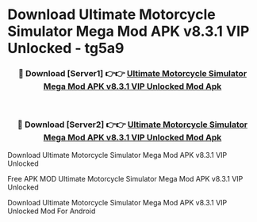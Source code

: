 # Download Ultimate Motorcycle Simulator Mega Mod APK v8.3.1 VIP Unlocked - tg5a9



<div align="center">
<h3>🔴 Download [Server1] 👉👉 <a href="https://momento.my/?title=Ultimate_Motorcycle_Simulator_Mega_Mod_APK_v8.3.1_VIP_Unlocked">Ultimate Motorcycle Simulator Mega Mod APK v8.3.1 VIP Unlocked Mod Apk</a></h3><br>

<h3>🔴 Download [Server2] 👉👉 <a href="https://momento.my/?title=Ultimate_Motorcycle_Simulator_Mega_Mod_APK_v8.3.1_VIP_Unlocked">Ultimate Motorcycle Simulator Mega Mod APK v8.3.1 VIP Unlocked Mod Apk</a></h3>
</div>



Download Ultimate Motorcycle Simulator Mega Mod APK v8.3.1 VIP Unlocked 

Free APK MOD Ultimate Motorcycle Simulator Mega Mod APK v8.3.1 VIP Unlocked 

Download Ultimate Motorcycle Simulator Mega Mod APK v8.3.1 VIP Unlocked Mod For Android
